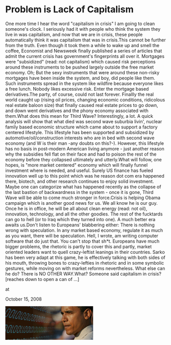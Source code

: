 # Problem is Lack of Capitalism
One more time I hear the word "capitalism in crisis" I am going to clean someone's clock. I seriously had it with people who think the system they live in was capitalism, and now that we are in crisis, these people automatically think it was capitalism that was in crisis.This cannot be further from the truth. Even though it took them a while to wake up and smell the coffee, Economist and Newsweek finally published a series of articles that admit the current crisis has government's fingerprints all over it. Mortgages were "subsidized" (read: not capitalism) which caused risk perceptions around these instruments to be pushed largely outside the free market economy. Oh; But the sexy instruments that were around these non-risky mortgages have been inside the system, and boy, did people like them. Such instruments spread in the system like wildfire because everyone likes a free lunch. Nobody likes excessive risk. Enter the mortgage based derivatives.The party, of course, could not last forever. Finallly the real world caught up (rising oil prices, changing economic conditions, ridicolous real estate baloon size) that finally caused real estate prices to go down, and down went derivatives and the phony economy associated with them.What does this mean for Third Wave? Interestingly, a lot. A quick analysis will show that what died was second wave suburbia livin', nuclear family based economic structure which came about to support a factory centered lifestyle. This lifestyle has been supported and subsidized by automotive/oil/construction interests who are in bed with second wave economy (and W is their man -any doubts on this?-). However, this lifestyle has no basis in post-modern American living anymore - just another reason why the subsidies fell flat on their face and had to poison the rest of the economy before they collapsed ultimately and utterly.What will follow, one hopes, is "more market centered" economy which will finally funnel investment where is needed, and useful. Surely US finance has fueled innovation well up to this point which was he reason dot com era happened there, biotech, and other research continues to enjoy solid investment. Maybe one can categorize what has happened recently as the collapse of the last bastion of backwardness in the system - once it is gone, Third Wave will be able to come much stronger in force.Crisis is helping Obama campaign which is another good news for us. We all know he is our guy. Once he is in office, he will be all about clean energy (read: not oil), innovation, technology, and all the other goodies. The rest of the fucktards can go to hell (or to Iraq which they turned into one). A much better era awaits us.Don't listen to Europeans' blabbering either: There is nothing wrong with speculation. In any market based economy, regulate it as much as you want, there will be speculation. Hell, I wrote, am writing computer software that do just that. You can't stop that sh*t. Europeans have much bigger problems, the rhetoric is partly to cover this and partly, market oriented leaders want to quell crazy-leftist leanings in their countries. Sarko has been very adapt at this game, he is effectively talking with both sides of his mouth, throwing bones to crazy-lefties in rhetoric and in some symbolic gestures, while moving on with market reforms nevertheless. What else can he do? There is NO OTHER WAY.What? Someone said capitalism in crisis? [reaches down to open a can of ...]







at

October 15, 2008















![](obama.png)
